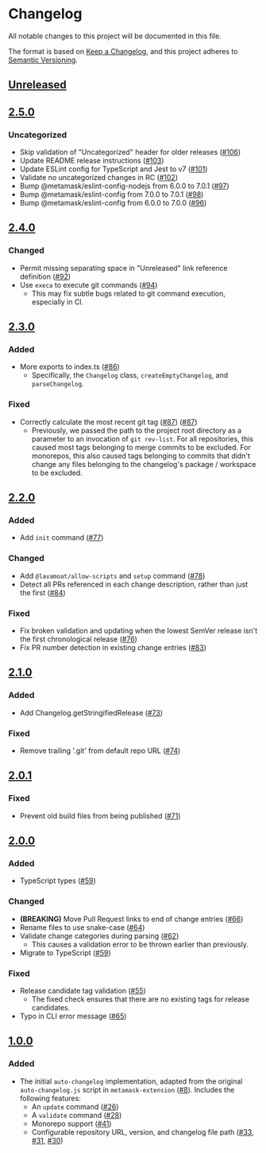 # Changelog
All notable changes to this project will be documented in this file.

The format is based on [Keep a Changelog](https://keepachangelog.com/en/1.0.0/),
and this project adheres to [Semantic Versioning](https://semver.org/spec/v2.0.0.html).

## [Unreleased]

## [2.5.0]
### Uncategorized
- Skip validation of "Uncategorized" header for older releases ([#106](https://github.com/MetaMask/auto-changelog/pull/106))
- Update README release instructions ([#103](https://github.com/MetaMask/auto-changelog/pull/103))
- Update ESLint config for TypeScript and Jest to v7 ([#101](https://github.com/MetaMask/auto-changelog/pull/101))
- Validate no uncategorized changes in RC ([#102](https://github.com/MetaMask/auto-changelog/pull/102))
- Bump @metamask/eslint-config-nodejs from 6.0.0 to 7.0.1 ([#97](https://github.com/MetaMask/auto-changelog/pull/97))
- Bump @metamask/eslint-config from 7.0.0 to 7.0.1 ([#98](https://github.com/MetaMask/auto-changelog/pull/98))
- Bump @metamask/eslint-config from 6.0.0 to 7.0.0 ([#96](https://github.com/MetaMask/auto-changelog/pull/96))

## [2.4.0]
### Changed
- Permit missing separating space in "Unreleased" link reference definition ([#92](https://github.com/MetaMask/auto-changelog/pull/92))
- Use `execa` to execute git commands ([#94](https://github.com/MetaMask/auto-changelog/pull/94))
  - This may fix subtle bugs related to git command execution, especially in CI.

## [2.3.0]
### Added
- More exports to index.ts ([#86](https://github.com/MetaMask/auto-changelog/pull/86))
  - Specifically, the `Changelog` class, `createEmptyChangelog`, and `parseChangelog`.

### Fixed
- Correctly calculate the most recent git tag ([#87](https://github.com/MetaMask/auto-changelog/pull/87)) ([#87](https://github.com/MetaMask/auto-changelog/pull/87))
  - Previously, we passed the path to the project root directory as a parameter to an invocation of `git rev-list`. For all repositories, this caused most tags belonging to merge commits to be excluded. For monorepos, this also caused tags belonging to commits that didn't change any files belonging to the changelog's package / workspace to be excluded.

## [2.2.0]
### Added
- Add `init` command ([#77](https://github.com/MetaMask/auto-changelog/pull/77))

### Changed
- Add `@lavamoat/allow-scripts` and `setup` command ([#78](https://github.com/MetaMask/auto-changelog/pull/78))
- Detect all PRs referenced in each change description, rather than just the first ([#84](https://github.com/MetaMask/auto-changelog/pull/84))

### Fixed
- Fix broken validation and updating when the lowest SemVer release isn't the first chronological release ([#76](https://github.com/MetaMask/auto-changelog/pull/76))
- Fix PR number detection in existing change entries ([#83](https://github.com/MetaMask/auto-changelog/pull/83))

## [2.1.0]
### Added
- Add Changelog.getStringifiedRelease ([#73](https://github.com/MetaMask/auto-changelog/pull/73))

### Fixed
- Remove trailing '.git' from default repo URL ([#74](https://github.com/MetaMask/auto-changelog/pull/74))

## [2.0.1]
### Fixed
- Prevent old build files from being published ([#71](https://github.com/MetaMask/auto-changelog/pull/71))

## [2.0.0]
### Added
- TypeScript types ([#59](https://github.com/MetaMask/auto-changelog/pull/59))

### Changed
- **(BREAKING)** Move Pull Request links to end of change entries ([#66](https://github.com/MetaMask/auto-changelog/pull/66))
- Rename files to use snake-case ([#64](https://github.com/MetaMask/auto-changelog/pull/64))
- Validate change categories during parsing ([#62](https://github.com/MetaMask/auto-changelog/pull/62))
  - This causes a validation error to be thrown earlier than previously.
- Migrate to TypeScript ([#59](https://github.com/MetaMask/auto-changelog/pull/59))

### Fixed
- Release candidate tag validation ([#55](https://github.com/MetaMask/auto-changelog/pull/55))
  - The fixed check ensures that there are no existing tags for release candidates.
- Typo in CLI error message ([#65](https://github.com/MetaMask/auto-changelog/pull/65))

## [1.0.0]
### Added
- The initial `auto-changelog` implementation, adapted from the original `auto-changelog.js` script in  `metamask-extension` ([#8](https://github.com/MetaMask/auto-changelog/pull/8)).
Includes the following features:
  - An `update` command ([#26](https://github.com/MetaMask/auto-changelog/pull/26))
  - A `validate` command ([#28](https://github.com/MetaMask/auto-changelog/pull/28))
  - Monorepo support ([#41](https://github.com/MetaMask/auto-changelog/pull/41))
  - Configurable repository URL, version, and changelog file path ([#33](https://github.com/MetaMask/auto-changelog/pull/33), [#31](https://github.com/MetaMask/auto-changelog/pull/31), [#30](https://github.com/MetaMask/auto-changelog/pull/30))

[Unreleased]: https://github.com/MetaMask/auto-changelog/compare/v2.5.0...HEAD
[2.5.0]: https://github.com/MetaMask/auto-changelog/compare/v2.4.0...v2.5.0
[2.4.0]: https://github.com/MetaMask/auto-changelog/compare/v2.3.0...v2.4.0
[2.3.0]: https://github.com/MetaMask/auto-changelog/compare/v2.2.0...v2.3.0
[2.2.0]: https://github.com/MetaMask/auto-changelog/compare/v2.1.0...v2.2.0
[2.1.0]: https://github.com/MetaMask/auto-changelog/compare/v2.0.1...v2.1.0
[2.0.1]: https://github.com/MetaMask/auto-changelog/compare/v2.0.0...v2.0.1
[2.0.0]: https://github.com/MetaMask/auto-changelog/compare/v1.0.0...v2.0.0
[1.0.0]: https://github.com/MetaMask/auto-changelog/releases/tag/v1.0.0

